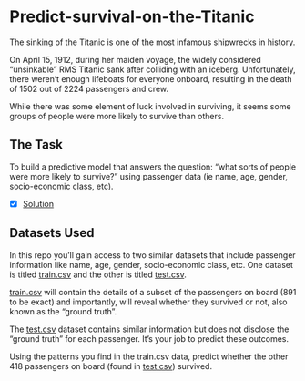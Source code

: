 # Predict-survival-on-the-Titanic

The sinking of the Titanic is one of the most infamous shipwrecks in history.

On April 15, 1912, during her maiden voyage, the widely considered “unsinkable” RMS Titanic sank after colliding with an iceberg. Unfortunately, there weren’t enough lifeboats for everyone onboard, resulting in the death of 1502 out of 2224 passengers and crew.

While there was some element of luck involved in surviving, it seems some groups of people were more likely to survive than others.


## The Task

To build a predictive model that answers the question: “what sorts of people were more likely to survive?” using passenger data (ie name, age, gender, socio-economic class, etc).
- [x] [Solution](https://github.com/likileads/Predict-survival-on-the-Titanic/blob/main/Predict%20survival%20on%20the%20Titanic.ipynb)


## Datasets Used

In this repo you’ll gain access to two similar datasets that include passenger information like name, age, gender, socio-economic class, etc. One dataset is titled [train.csv](https://github.com/likileads/Predict-survival-on-the-Titanic/blob/main/data/train.csv) and the other is titled [test.csv](https://github.com/likileads/Predict-survival-on-the-Titanic/blob/main/data/test.csv).

[train.csv](https://github.com/likileads/Predict-survival-on-the-Titanic/blob/main/data/train.csv) will contain the details of a subset of the passengers on board (891 to be exact) and importantly, will reveal whether they survived or not, also known as the “ground truth”.

The [test.csv](https://github.com/likileads/Predict-survival-on-the-Titanic/blob/main/data/test.csv) dataset contains similar information but does not disclose the “ground truth” for each passenger. It’s your job to predict these outcomes.

Using the patterns you find in the train.csv data, predict whether the other 418 passengers on board (found in [test.csv](https://github.com/likileads/Predict-survival-on-the-Titanic/blob/main/data/test.csv)) survived.

